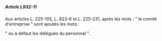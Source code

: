 ##### Article L932-11

Aux articles L. 225-105, L. 823-6 et L. 225-231, après les mots : " le comité d'entreprise " sont ajoutés les mots :

" ou à défaut les délégués du personnel ".

